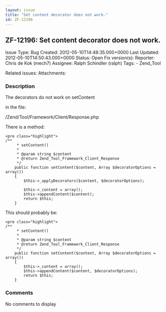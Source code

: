 ```yaml
---
layout: issue
title: "Set content decorator does not work."
id: ZF-12196
---
```


ZF-12196: Set content decorator does not work.
----------------------------------------------

 Issue Type: Bug Created: 2012-05-10T14:48:35.000+0000 Last Updated: 2012-05-10T14:50:43.000+0000 Status: Open Fix version(s): 
 Reporter:  Chris de Kok (mech7)  Assignee:  Ralph Schindler (ralph)  Tags: - Zend\_Tool
 
 Related issues: 
 Attachments: 
### Description

The decorators do not work on setContent

in the file:

/Zend/Tool/Framework/Client/Response.php

There is a method:

 
    <pre class="highlight">
    /**
         * setContent()
         *
         * @param string $content
         * @return Zend_Tool_Framework_Client_Response
         */
        public function setContent($content, Array $decoratorOptions = array())
        {
            $this->_applyDecorators($content, $decoratorOptions);
            
            $this->_content = array();
            $this->appendContent($content);
            return $this;
        }


This should probably be:

 
    <pre class="highlight">
    /**
         * setContent()
         *
         * @param string $content
         * @return Zend_Tool_Framework_Client_Response
         */
        public function setContent($content, Array $decoratorOptions = array())
        {
            $this->_content = array();
            $this->appendContent($content, $decoratorOptions);
            return $this;
        }


 

 

### Comments

No comments to display